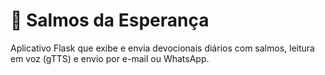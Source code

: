 # 🌿 Salmos da Esperança
Aplicativo Flask que exibe e envia devocionais diários com salmos, leitura em voz (gTTS) e envio por e-mail ou WhatsApp.

